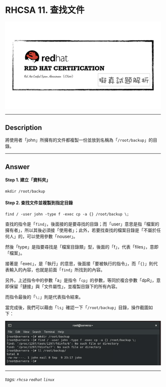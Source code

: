 # RHCSA 11. 查找文件

![](https://github.com/rickbsr/Certification-RedHat-RHCSA/blob/main/pics/redhat-rhcsa.png?raw=true)

---

## Description

將使用者「john」所擁有的文件都複製一份並放到名稱為「`/root/backup`」的目錄。

---

## Answer

#### Step 1. 建立「資料夾」

```shell
mkdir /root/backup
```

#### Step 2. 查找文件並複製到指定目錄

```shell
find / -user john -type f -exec cp -a {} /root/backup \;
```

查找的指令是「`find`」，後面接的是要尋找的目錄；而「user」意思是指「檔案的擁有者」，所以其後必須接「使用者」；此外，若要找查找的檔案目錄是「不屬於任何人」的，可以使用參數「nouser」。

然後「type」是指要尋找是「檔案目錄類」型，後面的「f」，代表「files」，意即「檔案」。

接著是「exec」，是「執行」的意思，後面接「要被執行的指令」，而「`{}`」則代表輸入的內容，也就是前面「`find`」所找到的內容。

另外，上述指令中的參數「a」是指令「`cp`」的參數，等同於複合參數「dpR」，意即保留「鏈接」與「文件屬性」，並複製目錄下的所有內容。

而指令最後的「`\;`」則是代表指令結束。

當完成後，我們可以藉由「`ls`」確認一下「`/root/backup`」目錄，操作截圖如下：

![](https://github.com/rickbsr/Certification-RedHat-RHCSA/blob/main/pics/q11_find.png?raw=true)

---

###### tags: `rhcsa` `redhat` `linux`
